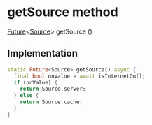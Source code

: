 


# getSource method








[Future](https://api.flutter.dev/flutter/dart-async/Future-class.html)&lt;[Source](https://pub.dev/documentation/cloud_firestore_platform_interface/5.5.1/cloud_firestore_platform_interface/Source.html)> getSource
()








## Implementation

```dart
static Future<Source> getSource() async {
  final bool onValue = await isInternetOn();
  if (onValue) {
    return Source.server;
  } else {
    return Source.cache;
  }
}
```







